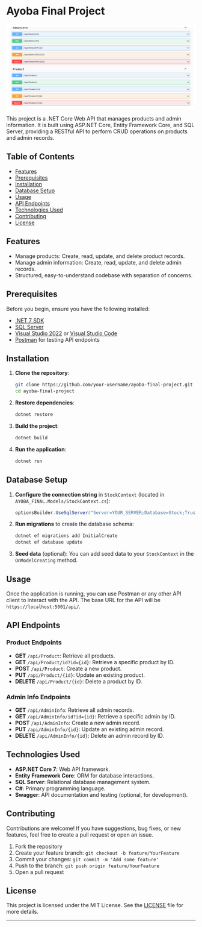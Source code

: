 


# Ayoba Final Project

![Project Screenshot](https://github.com/KetroSithole/AYOBA_FINAL/blob/main/Screenshot%202024-08-08%20224514.png)

This project is a .NET Core Web API that manages products and admin information. It is built using ASP.NET Core, Entity Framework Core, and SQL Server, providing a RESTful API to perform CRUD operations on products and admin records.

## Table of Contents

- [Features](#features)
- [Prerequisites](#prerequisites)
- [Installation](#installation)
- [Database Setup](#database-setup)
- [Usage](#usage)
- [API Endpoints](#api-endpoints)
- [Technologies Used](#technologies-used)
- [Contributing](#contributing)
- [License](#license)

## Features

- Manage products: Create, read, update, and delete product records.
- Manage admin information: Create, read, update, and delete admin records.
- Structured, easy-to-understand codebase with separation of concerns.

## Prerequisites

Before you begin, ensure you have the following installed:

- [.NET 7 SDK](https://dotnet.microsoft.com/download/dotnet/7.0)
- [SQL Server](https://www.microsoft.com/en-us/sql-server/sql-server-downloads)
- [Visual Studio 2022](https://visualstudio.microsoft.com/) or [Visual Studio Code](https://code.visualstudio.com/)
- [Postman](https://www.postman.com/downloads/) for testing API endpoints

## Installation

1. **Clone the repository**:
    ```bash
    git clone https://github.com/your-username/ayoba-final-project.git
    cd ayoba-final-project
    ```

2. **Restore dependencies**:
    ```bash
    dotnet restore
    ```

3. **Build the project**:
    ```bash
    dotnet build
    ```

4. **Run the application**:
    ```bash
    dotnet run
    ```

## Database Setup

1. **Configure the connection string** in `StockContext` (located in `AYOBA_FINAL.Models/StockContext.cs`):

    ```csharp
    optionsBuilder.UseSqlServer("Server=YOUR_SERVER;Database=Stock;Trusted_Connection=True;Encrypt=False");
    ```

2. **Run migrations** to create the database schema:
    ```bash
    dotnet ef migrations add InitialCreate
    dotnet ef database update
    ```

3. **Seed data** (optional): You can add seed data to your `StockContext` in the `OnModelCreating` method.

## Usage

Once the application is running, you can use Postman or any other API client to interact with the API. The base URL for the API will be `https://localhost:5001/api/`.

## API Endpoints

### Product Endpoints

- **GET** `/api/Product`: Retrieve all products.
- **GET** `/api/Product/id?id={id}`: Retrieve a specific product by ID.
- **POST** `/api/Product`: Create a new product.
- **PUT** `/api/Product/{id}`: Update an existing product.
- **DELETE** `/api/Product/{id}`: Delete a product by ID.

### Admin Info Endpoints

- **GET** `/api/AdminInfo`: Retrieve all admin records.
- **GET** `/api/AdminInfo/id?id={id}`: Retrieve a specific admin by ID.
- **POST** `/api/AdminInfo`: Create a new admin record.
- **PUT** `/api/AdminInfo/{id}`: Update an existing admin record.
- **DELETE** `/api/AdminInfo/{id}`: Delete an admin record by ID.

## Technologies Used

- **ASP.NET Core 7**: Web API framework.
- **Entity Framework Core**: ORM for database interactions.
- **SQL Server**: Relational database management system.
- **C#**: Primary programming language.
- **Swagger**: API documentation and testing (optional, for development).

## Contributing

Contributions are welcome! If you have suggestions, bug fixes, or new features, feel free to create a pull request or open an issue.

1. Fork the repository
2. Create your feature branch: `git checkout -b feature/YourFeature`
3. Commit your changes: `git commit -m 'Add some feature'`
4. Push to the branch: `git push origin feature/YourFeature`
5. Open a pull request

## License

This project is licensed under the MIT License. See the [LICENSE](LICENSE) file for more details.

---
